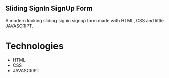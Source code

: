 ## Sliding SignIn SignUp Form

A modern looking sliding signin signup form made with HTML, CSS and little JAVASCRIPT.

# Technologies

- HTML
- CSS
- JAVASCRIPT